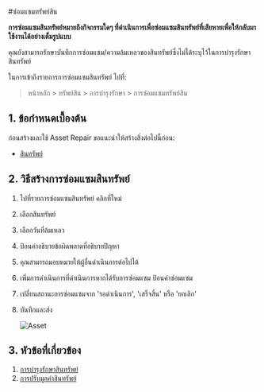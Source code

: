 <!-- add-breadcrumbs -->
#ซ่อมแซมทรัพย์สิน

**การซ่อมแซมสินทรัพย์หมายถึงกิจกรรมใดๆ ที่ดำเนินการเพื่อซ่อมแซมสินทรัพย์ที่เสียหายเพื่อให้กลับมาใช้งานได้อย่างเต็มรูปแบบ**

คุณยังสามารถรักษาบันทึกการซ่อมแซม/ความล้มเหลวของสินทรัพย์ซึ่งไม่ได้ระบุไว้ในการบำรุงรักษาสินทรัพย์

ในการเข้าถึงรายการการซ่อมแซมสินทรัพย์ ไปที่:
> หน้าหลัก > ทรัพย์สิน > การบำรุงรักษา > การซ่อมแซมทรัพย์สิน

## 1. ข้อกำหนดเบื้องต้น
ก่อนสร้างและใช้ Asset Repair ขอแนะนำให้สร้างสิ่งต่อไปนี้ก่อน:

* [สินทรัพย์](/docs/user/manual/th/asset/asset)

## 2. วิธีสร้างการซ่อมแซมสินทรัพย์

1. ไปที่รายการซ่อมแซมสินทรัพย์ คลิกที่ใหม่
1. เลือกสินทรัพย์
1. เลือกวันที่ล้มเหลว
1. ป้อนคำอธิบายข้อผิดพลาดที่อธิบายปัญหา
1. คุณสามารถมอบหมายให้ผู้อื่นดำเนินการต่อไปได้
1. เพิ่มการดำเนินการที่ดำเนินการหากได้รับการซ่อมแซม ป้อนค่าซ่อมแซม
1. เปลี่ยนสถานะการซ่อมแซมจาก 'รอดำเนินการ', 'เสร็จสิ้น' หรือ 'ยกเลิก'
1. บันทึกและส่ง

    <img class="screenshot" alt="Asset" src="{{docs_base_url}}/assets/img/asset/asset_repair.png">

## 3. หัวข้อที่เกี่ยวข้อง
1. [การบํารุงรักษาสินทรัพย์](/docs/user/manual/th/asset/asset-maintenance)
1. [การปรับมูลค่าสินทรัพย์](/docs/user/manual/th/asset/asset-value-adjustment)